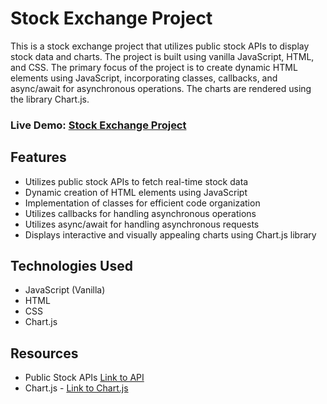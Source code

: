 # Stock Exchange Project

This is a stock exchange project that utilizes public stock APIs to display stock data and charts. The project is built using vanilla JavaScript, HTML, and CSS. The primary focus of the project is to create dynamic HTML elements using JavaScript, incorporating classes, callbacks, and async/await for asynchronous operations. The charts are rendered using the library Chart.js.

### Live Demo: [Stock Exchange Project](https://golannnnn.github.io/stock-exchange/)

## Features

- Utilizes public stock APIs to fetch real-time stock data
- Dynamic creation of HTML elements using JavaScript
- Implementation of classes for efficient code organization
- Utilizes callbacks for handling asynchronous operations
- Utilizes async/await for handling asynchronous requests
- Displays interactive and visually appealing charts using Chart.js library

## Technologies Used

- JavaScript (Vanilla)
- HTML
- CSS
- Chart.js

## Resources

- Public Stock APIs [Link to API](https://site.financialmodelingprep.com/developer/docs/)
- Chart.js - [Link to Chart.js](https://www.chartjs.org/)
